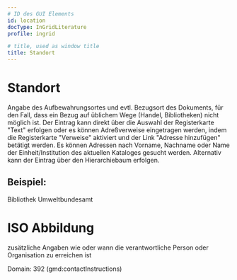 ```yaml
---
# ID des GUI Elements
id: location
docType: InGridLiterature
profile: ingrid

# title, used as window title
title: Standort
---
```


# Standort

Angabe des Aufbewahrungsortes und evtl. Bezugsort des Dokuments, für den Fall, dass ein Bezug auf üblichem Wege (Handel, Bibliotheken) nicht möglich ist. Der Eintrag kann direkt über die Auswahl der Registerkarte "Text" erfolgen oder es können Adreßverweise eingetragen werden, indem die Registerkarte "Verweise" aktiviert und der Link "Adresse hinzufügen" betätigt werden. Es können Adressen nach Vorname, Nachname oder Name der Einheit/Institution des aktuellen Kataloges gesucht werden. Alternativ kann der Eintrag über den Hierarchiebaum erfolgen.

## Beispiel:

Bibliothek Umweltbundesamt

# ISO Abbildung

zusätzliche Angaben wie oder wann die verantwortliche Person oder Organisation zu erreichen ist

Domain: 392 (gmd:contactInstructions)
